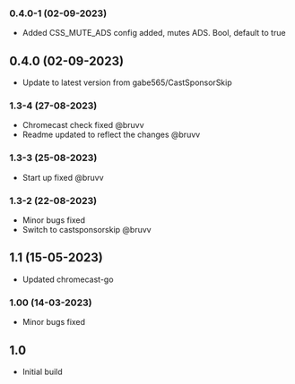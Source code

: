 ### 0.4.0-1 (02-09-2023)
- Added CSS_MUTE_ADS config added, mutes ADS. Bool, default to true
## 0.4.0 (02-09-2023)
- Update to latest version from gabe565/CastSponsorSkip
### 1.3-4 (27-08-2023)
- Chromecast check fixed @bruvv
- Readme updated to reflect the changes @bruvv
### 1.3-3 (25-08-2023)
- Start up fixed @bruvv
### 1.3-2 (22-08-2023)
- Minor bugs fixed
- Switch to castsponsorskip @bruvv
## 1.1 (15-05-2023)
- Updated chromecast-go
### 1.00 (14-03-2023)
- Minor bugs fixed
## 1.0
- Initial build

